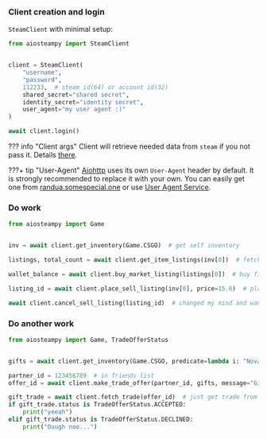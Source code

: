 ### Client creation and login

`SteamClient` with minimal setup:

```python
from aiosteampy import SteamClient


client = SteamClient(
    "username",
    "password",
    112233,  # steam id(64) or account id(32)
    shared_secret="shared secret",
    identity_secret="identity secret",
    user_agent="my user agent :)"
)

await client.login()
```

??? info "Client args"
    Client will retrieve needed data from `steam` if you not pass it. Details [there](client.md#init--login).

???+ tip "User-Agent"
    [Aiohttp](https://docs.aiohttp.org/en/stable/) uses its own `User-Agent` header by default.
    It is strongly recommended to replace it with your own.
    You can easily get one from [randua.somespecial.one](https://randua.somespecial.one)
    or use [User Agent Service](./ext/user_agents.md).

### Do work

```python
from aiosteampy import Game


inv = await client.get_inventory(Game.CSGO)  # get self inventory

listings, total_count = await client.get_item_listings(inv[0])  # fetch listings for this item

wallet_balance = await client.buy_market_listing(listings[0])  # buy first listing and get new wallet balance

listing_id = await client.place_sell_listing(inv[0], price=15.6)  # place sell order on market

await client.cancel_sell_listing(listing_id)  # changed my mind and want to cancel my sell listing
```

### Do another work

```python
from aiosteampy import Game, TradeOfferStatus


gifts = await client.get_inventory(Game.CSGO, predicate=lambda i: "Nova Mandrel" in i.class_.name)  # get all Nova Mandrel items from inventory 

partner_id = 123456789  # in friends list
offer_id = await client.make_trade_offer(partner_id, gifts, message="Gift for my friend!")  # make and confirm trade

gift_trade = await client.fetch_trade(offer_id)  # just get trade from steam
if gift_trade.status is TradeOfferStatus.ACCEPTED:
    print("yeeah")
elif gift_trade.status is TradeOfferStatus.DECLINED:
    print("Ouugh noo...")
```
